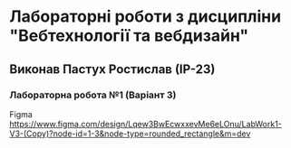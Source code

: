 # Лабораторні роботи з дисципліни "Вебтехнології та вебдизайн"
## Виконав Пастух Ростислав (ІР-23)
### Лабораторна робота №1 (Варіант 3)
Figma
https://www.figma.com/design/Lqew3BwEcwxxevMe6eLOnu/LabWork1-V3-(Copy)?node-id=1-3&node-type=rounded_rectangle&m=dev
